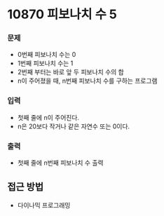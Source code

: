 10870 피보나치 수 5
=============
### 문제
* 0번째 피보나치 수는 0
* 1번째 피보나치 수는 1
* 2번째 부터는 바로 앞 두 피보나치 수의 합
* n이 주어졌을 때, n번째 피보나치 수를 구하는 프로그램
### 입력
* 첫째 줄에 n이 주어진다.
* n은 20보다 작거나 같은 자연수 또는 0이다.
### 출력
* 첫째 줄에 n번째 피보나치 수 출력

접근 방법
-------------
* 다이나믹 프로그래밍